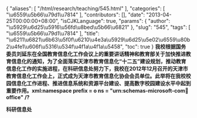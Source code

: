 {
    "aliases": [
        "/html/research/teaching/545.html"
    ],
    "categories": [
        "\u6559\u5b66\u79d1\u7814"
    ],
    "contributors": [],
    "date": "2013-04-25T00:00:00+08:00",
    "isCJKLanguage": true,
    "params": {
        "author": "\u5929\u6d25\u5916\u56fd\u8bed\u5b66\u6821"
    },
    "slug": "545",
    "tags": [
        "\u6559\u5b66\u79d1\u7814"
    ],
    "title": "\u6211\u6821\u6b63\u5f0f\u6210\u4e3a\u5929\u6d25\u5e02\u6559\u80b2\u4fe1\u606f\u5316\u534f\u4f1a\u4f1a\u5458",
    "toc": true
}
**我校根据国务委员刘延东在全国教育信息化工作会议上的重要讲话精神和教育部关于加快推进教育信息化的通知，为了全面落实天津市教育信息化“十二五”建设规划，推动教育信息化工作的实施进程，在科研信息处努力下，我校在2012年12月召开的天津市教育信息化工作会上，正式成为天津市教育信息化协会会员单位。此举将在我校校园信息化工作进程、推进信息系统和资源平台建设、提高数字校园建设水平中起到重要作用。xml:namespace prefix = o ns = "urn:schemas-microsoft-com:office:office" /?**

**科研信息处**

